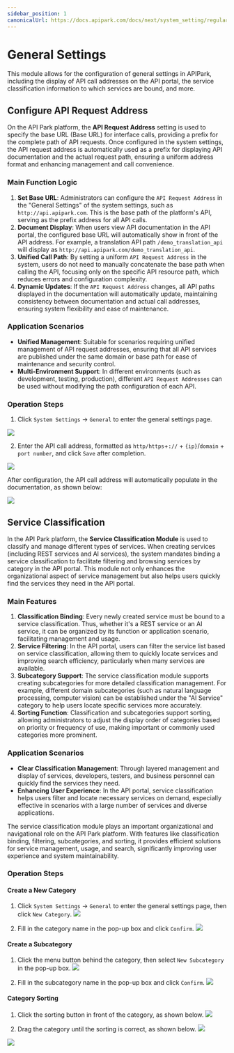 ```yaml
---
sidebar_position: 1
canonicalUrl: https://docs.apipark.com/docs/next/system_setting/regular_setting
---
```


# General Settings

This module allows for the configuration of general settings in APIPark, including the display of API call addresses on the API portal, the service classification information to which services are bound, and more.

## Configure API Request Address

On the API Park platform, the **API Request Address** setting is used to specify the base URL (Base URL) for interface calls, providing a prefix for the complete path of API requests. Once configured in the system settings, the API request address is automatically used as a prefix for displaying API documentation and the actual request path, ensuring a uniform address format and enhancing management and call convenience.

### Main Function Logic

1. **Set Base URL**: Administrators can configure the `API Request Address` in the "General Settings" of the system settings, such as `http://api.apipark.com`. This is the base path of the platform's API, serving as the prefix address for all API calls.
2. **Document Display**: When users view API documentation in the API portal, the configured base URL will automatically show in front of the API address. For example, a translation API path `/demo_translation_api` will display as `http://api.apipark.com/demo_translation_api`.
3. **Unified Call Path**: By setting a uniform `API Request Address` in the system, users do not need to manually concatenate the base path when calling the API, focusing only on the specific API resource path, which reduces errors and configuration complexity.
4. **Dynamic Updates**: If the `API Request Address` changes, all API paths displayed in the documentation will automatically update, maintaining consistency between documentation and actual call addresses, ensuring system flexibility and ease of maintenance.

### Application Scenarios

- **Unified Management**: Suitable for scenarios requiring unified management of API request addresses, ensuring that all API services are published under the same domain or base path for ease of maintenance and security control.
- **Multi-Environment Support**: In different environments (such as development, testing, production), different `API Request Addresses` can be used without modifying the path configuration of each API.

### Operation Steps

1. Click `System Settings` -> `General` to enter the general settings page.

![](images/2024-10-27/c9750acf1556d8fd7f2e50707a4578ffa3da52adee16c0d60a9e11dedb039167.png)

2. Enter the API call address, formatted as `http/https`+`://` + `{ip}`/`domain` + `port number`, and click `Save` after completion.

![](images/2024-10-27/8bc34ff09e6add980d896785ded571e3eb0b0b37d01a0ffdd5dd8a4b6c6f9743.png)

After configuration, the API call address will automatically populate in the documentation, as shown below:

![](images/2024-10-27/dbb52cc5f7343f9c8fed8d8e6774ab821a90402c0dffead48517c8ee157db511.png)

## Service Classification

In the API Park platform, the **Service Classification Module** is used to classify and manage different types of services. When creating services (including REST services and AI services), the system mandates binding a service classification to facilitate filtering and browsing services by category in the API portal. This module not only enhances the organizational aspect of service management but also helps users quickly find the services they need in the API portal.

### Main Features

1. **Classification Binding**: Every newly created service must be bound to a service classification. Thus, whether it's a REST service or an AI service, it can be organized by its function or application scenario, facilitating management and usage.
2. **Service Filtering**: In the API portal, users can filter the service list based on service classification, allowing them to quickly locate services and improving search efficiency, particularly when many services are available.
3. **Subcategory Support**: The service classification module supports creating subcategories for more detailed classification management. For example, different domain subcategories (such as natural language processing, computer vision) can be established under the "AI Service" category to help users locate specific services more accurately.
4. **Sorting Function**: Classification and subcategories support sorting, allowing administrators to adjust the display order of categories based on priority or frequency of use, making important or commonly used categories more prominent.

### Application Scenarios

- **Clear Classification Management**: Through layered management and display of services, developers, testers, and business personnel can quickly find the services they need.
- **Enhancing User Experience**: In the API portal, service classification helps users filter and locate necessary services on demand, especially effective in scenarios with a large number of services and diverse applications.

The service classification module plays an important organizational and navigational role on the API Park platform. With features like classification binding, filtering, subcategories, and sorting, it provides efficient solutions for service management, usage, and search, significantly improving user experience and system maintainability.

### Operation Steps

#### Create a New Category
1. Click `System Settings` -> `General` to enter the general settings page, then click `New Category`.
![](images/2024-10-27/a9722c3b5e93e9fd44d0285f1280b204c6bc27a6bcdb2694d17f960d5a83737d.png)

2. Fill in the category name in the pop-up box and click `Confirm`.
![](images/2024-10-27/6b6fd72e3fc0ce796d7cfcc50400ed772d58dcfc189c3fc0d7921635e95f1670.png)

#### Create a Subcategory
1. Click the menu button behind the category, then select `New Subcategory` in the pop-up box.
![](images/2024-10-27/ad8aed7cbdccf83b26f39a6ace7b5a6284057b63de20727c9575ecabd6e06053.png)

2. Fill in the subcategory name in the pop-up box and click `Confirm`.
![](images/2024-10-27/fd0ec57b4040d96ae77c5bb7016e420861ea1b26e34a9bce8c28d4e5ee5b600b.png)

#### Category Sorting
1. Click the sorting button in front of the category, as shown below.
![](images/2024-10-27/ec0438456261c5e7f8a21e9a3b1639bbdfea6b8b36658c2b94dec286016c92f3.png)

2. Drag the category until the sorting is correct, as shown below.
![](images/2024-10-27/38c2cfc514e189c30c1163ff97cd9757a2afa8cb67ca178120b0d096317cfc96.png)

![](images/2024-10-27/12bc6bdfe9948faa2e94f05e3f7bdfc9ff505e957fff7a8b529bec0e30d92ca2.png)